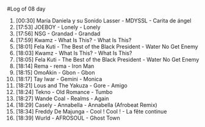 #Log of 08 day

1. [00:30] María Daniela y su Sonido Lasser - MDYSSL - Carita de ángel
1. [17:53] JOEBOY - Lonely - Lonely
1. [17:56] NSG - Grandad - Grandad
1. [17:59] Kwamz - What Is This? - What Is This?
1. [18:01] Fela Kuti - The Best of the Black President - Water No Get Enemy
1. [18:03] Kwamz - What Is This? - What Is This?
1. [18:05] Fela Kuti - The Best of the Black President - Water No Get Enemy
1. [18:14] Rema - rema - Iron Man
1. [18:15] OmoAkin - Gbon - Gbon
1. [18:17] Tay Iwar - Gemini - Monica
1. [18:21] Lous and The Yakuza - Gore - Amigo
1. [18:24] Tekno - Old Romance - Tumbo
1. [18:27] Wande Coal - Realms - Again
1. [18:29] Casely - Annabella - Annabella (Afrobeat Remix)
1. [18:34] Freddy De Majunga - Cool ! Cool ! - La fête continue
1. [18:39] Wurld - AFROSOUL - Ghost Town
